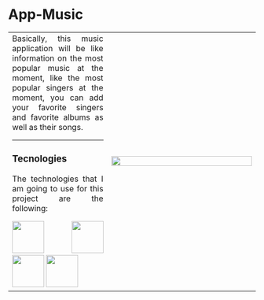 # App-Music
 <table>
  <td align="justify" width=40%>
   Basically, this music application will be like information on the most popular music at the moment, like the most popular singers at the moment, you can add your favorite singers and   
   favorite albums as well as their songs.<hr>
   <div>
    <h3>Tecnologies</h3>
    <p>The technologies that I am going to use for this project are the following:</p>
    <div>
     <img src="https://i.ibb.co/tL1v6Jt/html-5.png" witdh="65px" height="65px">
     <img src="https://i.ibb.co/j86Drxg/css-3.png" witdh="65px" height="65px">
     <img src="https://i.ibb.co/pKKrwn3/javascript-js-icon-2048x2048-nyxvtvk0.png" witdh="65px" height="65px">
     <img src="https://nexwebsites.com/images/blog/api.png" witdh="65px" height="65px">
    </div>
   </div>
  </td>
  <td align="center" width=60%>
   <img src="https://encrypted-tbn0.gstatic.com/images?q=tbn:ANd9GcS_aSeZs9H0ZSydwwzOJZKAYBpygCJ9fYKZiQ&s" width=100% height=50%>
  </td>
 </table>
